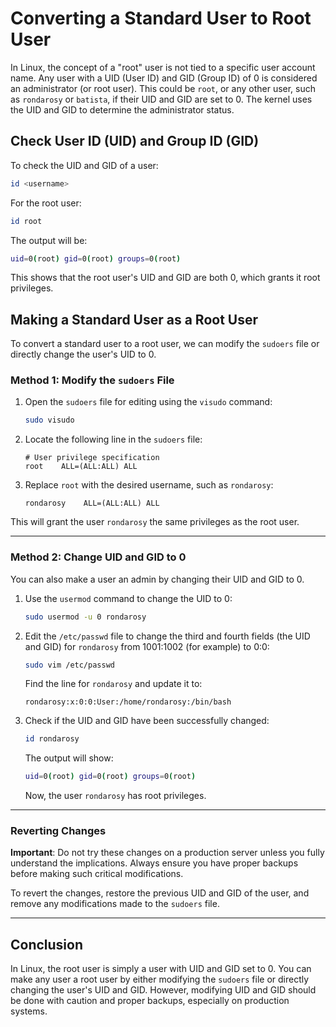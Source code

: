 # Converting a Standard User to Root User

In Linux, the concept of a "root" user is not tied to a specific user account name. Any user with a UID (User ID) and GID (Group ID) of 0 is considered an administrator (or root user). This could be `root`, or any other user, such as `rondarosy` or `batista`, if their UID and GID are set to 0. The kernel uses the UID and GID to determine the administrator status.

## Check User ID (UID) and Group ID (GID)

To check the UID and GID of a user:

```bash
id <username>
```

For the root user:

```bash
id root
```

The output will be:

```bash
uid=0(root) gid=0(root) groups=0(root)
```

This shows that the root user's UID and GID are both 0, which grants it root privileges.

## Making a Standard User as a Root User

To convert a standard user to a root user, we can modify the `sudoers` file or directly change the user's UID to 0.

### Method 1: Modify the `sudoers` File

1. Open the `sudoers` file for editing using the `visudo` command:

   ```bash
   sudo visudo
   ```

2. Locate the following line in the `sudoers` file:

   ```
   # User privilege specification
   root    ALL=(ALL:ALL) ALL
   ```

3. Replace `root` with the desired username, such as `rondarosy`:

   ```
   rondarosy    ALL=(ALL:ALL) ALL
   ```

This will grant the user `rondarosy` the same privileges as the root user.

---

### Method 2: Change UID and GID to 0

You can also make a user an admin by changing their UID and GID to 0.

1. Use the `usermod` command to change the UID to 0:

   ```bash
   sudo usermod -u 0 rondarosy
   ```

2. Edit the `/etc/passwd` file to change the third and fourth fields (the UID and GID) for `rondarosy` from 1001:1002 (for example) to 0:0:

   ```bash
   sudo vim /etc/passwd
   ```

   Find the line for `rondarosy` and update it to:

   ```
   rondarosy:x:0:0:User:/home/rondarosy:/bin/bash
   ```

3. Check if the UID and GID have been successfully changed:

   ```bash
   id rondarosy
   ```

   The output will show:

   ```bash
   uid=0(root) gid=0(root) groups=0(root)
   ```

   Now, the user `rondarosy` has root privileges.

---

### Reverting Changes

**Important**: Do not try these changes on a production server unless you fully understand the implications. Always ensure you have proper backups before making such critical modifications.

To revert the changes, restore the previous UID and GID of the user, and remove any modifications made to the `sudoers` file.

---

## Conclusion

In Linux, the root user is simply a user with UID and GID set to 0. You can make any user a root user by either modifying the `sudoers` file or directly changing the user's UID and GID. However, modifying UID and GID should be done with caution and proper backups, especially on production systems.
